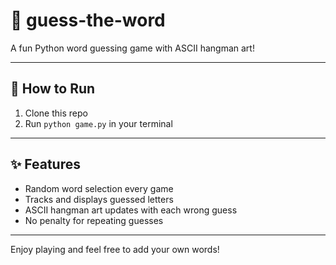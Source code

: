 # 🎲 guess-the-word

A fun Python word guessing game with ASCII hangman art!

---

## 🚀 How to Run

1. Clone this repo
2. Run `python game.py` in your terminal

---

## ✨ Features

- Random word selection every game
- Tracks and displays guessed letters
- ASCII hangman art updates with each wrong guess
- No penalty for repeating guesses

---

Enjoy playing and feel free to add your own words!